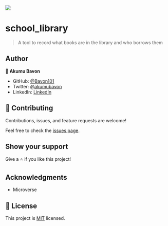 ![](https://img.shields.io/badge/Microverse-blueviolet)
# school_library
>A tool to record what books are in the library and who borrows them

## Author

👤 **Akumu Bavon**

- GitHub: [@Bavon101](https://github.com/Bavon101)
- Twitter: [@akumubavon](https://twitter.com/akumubavon)
- LinkedIn: [LinkedIn](https://www.linkedin.com/in/akumu-bavon/)

## 🤝 Contributing

Contributions, issues, and feature requests are welcome!

Feel free to check the [issues page](../../issues/).

## Show your support

Give a ⭐️ if you like this project!

## Acknowledgments

- Microverse

## 📝 License

This project is [MIT](./LICENSE) licensed.